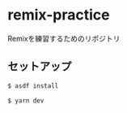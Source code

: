 # remix-practice

Remixを練習するためのリポジトリ

## セットアップ

```bash
$ asdf install
```

```bash
$ yarn dev
```
